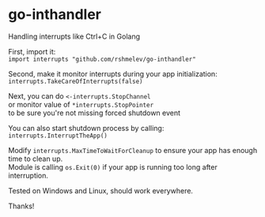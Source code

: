 go-inthandler
=============

Handling interrupts like Ctrl+C in Golang 

First, import it:  
`import interrupts "github.com/rshmelev/go-inthandler"`

Second, make it monitor interrupts during your app initialization:  
`interrupts.TakeCareOfInterrupts(false)`

Next, you can do `<-interrupts.StopChannel`   
or monitor value of `*interrupts.StopPointer`  
to be sure you're not missing forced shutdown event

You can also start shutdown process by calling:    
`interrupts.InterruptTheApp()`

Modify `interrupts.MaxTimeToWaitForCleanup` to ensure your app has enough time to clean up.  
Module is calling `os.Exit(0)` if your app is running too long after interruption.

Tested on Windows and Linux, should work everywhere.

Thanks!